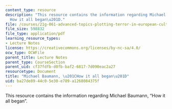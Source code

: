 ```yaml
---
content_type: resource
description: "This resource contains the information regarding Michael Baumann, \u201C\
  How it all began\u201D."
file: /courses/21g-061-advanced-topics-plotting-terror-in-european-culture-spring-2004/ba27de8944c05e30e789a1268084375f_MIT21G_061S04_baumann.pdf
file_size: 598832
file_type: application/pdf
learning_resource_types:
- Lecture Notes
license: https://creativecommons.org/licenses/by-nc-sa/4.0/
ocw_type: OCWFile
parent_title: Lecture Notes
parent_type: CourseSection
parent_uid: cf37fdfb-d0fb-baf2-6817-7d090eac2a27
resourcetype: Document
title: "Michael Baumann, \u201CHow it all began\u201D"
uid: ba27de89-44c0-5e30-e789-a1268084375f
---
```

This resource contains the information regarding Michael Baumann, “How it all began”.